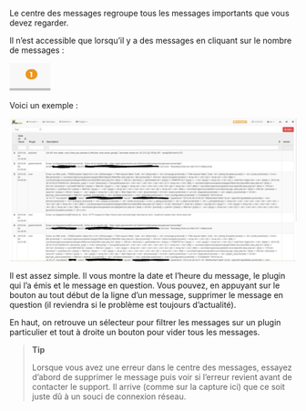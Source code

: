 Le centre des messages regroupe tous les messages importants que vous devez regarder.

Il n’est accessible que lorsqu’il y a des messages en cliquant sur le nombre de messages :

![](../images/message1.png)

Voici un exemple :

![](../images/message.png)

Il est assez simple. Il vous montre la date et l’heure du message, le plugin qui l’a émis et le message en question. Vous pouvez, en appuyant sur le bouton au tout début de la ligne d’un message, supprimer le message en question (il reviendra si le problème est toujours d’actualité).

En haut, on retrouve un sélecteur pour filtrer les messages sur un plugin particulier et tout à droite un bouton pour vider tous les messages.

> **Tip**
>
> Lorsque vous avez une erreur dans le centre des messages, essayez d’abord de supprimer le message puis voir si l’erreur revient avant de contacter le support. Il arrive (comme sur la capture ici) que ce soit juste dû à un souci de connexion réseau.

